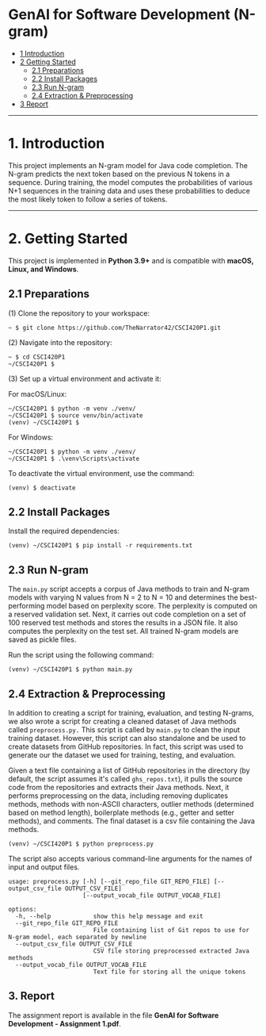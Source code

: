 # GenAI for Software Development (N-gram)

* [1 Introduction](#1-introduction)  
* [2 Getting Started](#2-getting-started)  
  * [2.1 Preparations](#21-preparations)  
  * [2.2 Install Packages](#22-install-packages)  
  * [2.3 Run N-gram](#23-run-n-gram)
  * [2.4 Extraction & Preprocessing](#24-extraction--preprocessing)
* [3 Report](#3-report)  

---

# **1. Introduction** 
This project implements an N-gram model for Java code completion. The N-gram predicts the next token based on the previous N tokens in a sequence. During training, the model computes the probabilities of various N+1 sequences in the training data and uses these probabilities to deduce the most likely token to follow a series of tokens. 

---

# **2. Getting Started**  

This project is implemented in **Python 3.9+** and is compatible with **macOS, Linux, and Windows**.  

## **2.1 Preparations**  

(1) Clone the repository to your workspace:  
```shell
~ $ git clone https://github.com/TheNarrator42/CSCI420P1.git
```

(2) Navigate into the repository:
```
~ $ cd CSCI420P1
~/CSCI420P1 $
```

(3) Set up a virtual environment and activate it:

For macOS/Linux:
```
~/CSCI420P1 $ python -m venv ./venv/
~/CSCI420P1 $ source venv/bin/activate
(venv) ~/CSCI420P1 $ 
```

For Windows:
```
~/CSCI420P1 $ python -m venv ./venv/
~/CSCI420P1 $ .\venv\Scripts\activate
```

To deactivate the virtual environment, use the command:
```
(venv) $ deactivate
```

## **2.2 Install Packages**

Install the required dependencies:
```shell
(venv) ~/CSCI420P1 $ pip install -r requirements.txt
```

## **2.3 Run N-gram**
The ```main.py``` script accepts a corpus of Java methods to train and N-gram models with varying N values from N =  2 to N = 10 and determines the best-performing model based on perplexity score. The perplexity is computed on a reserved validation set. Next, it carries out code completion on a set of 100 reserved test methods and stores the results in a JSON file. It also computes the perplexity on the test set. All trained N-gram models are saved as pickle files.

Run the script using the following command:

```(venv) ~/CSCI420P1 $ python main.py```

## **2.4 Extraction & Preprocessing**
In addition to creating a script for training, evaluation, and testing N-grams, we also wrote a script for creating a cleaned dataset of Java methods called ```preprocess.py.``` This script is called by ```main.py``` to clean the input training dataset. However, this script can also standalone and be used to create datasets from GitHub repositories. In fact, this script was used to generate our the dataset we used for training, testing, and evaluation.

Given a text file containing a list of GitHub repositories in the directory (by default, the script assumes it's called ```ghs_repos.txt```), it pulls the source code from the repositories and extracts their Java methods. Next, it performs preprocessing on the data, including removing duplicates methods, methods with non-ASCII characters, outlier methods (determined based on method length), boilerplate methods (e.g., getter and setter methods), and comments. The final dataset is a csv file containing the Java methods.

```(venv) ~/CSCI420P1 $ python preprocess.py```

The script also accepts various command-line arguments for the names of input and output files.
```
usage: preprocess.py [-h] [--git_repo_file GIT_REPO_FILE] [--output_csv_file OUTPUT_CSV_FILE]
                     [--output_vocab_file OUTPUT_VOCAB_FILE]

options:
  -h, --help            show this help message and exit
  --git_repo_file GIT_REPO_FILE
                        File containing list of Git repos to use for N-gram model, each separated by newline
  --output_csv_file OUTPUT_CSV_FILE
                        CSV file storing preprocessed extracted Java methods
  --output_vocab_file OUTPUT_VOCAB_FILE
                        Text file for storing all the unique tokens
```


## 3. Report

The assignment report is available in the file **GenAI for Software Development - Assignment 1.pdf**.